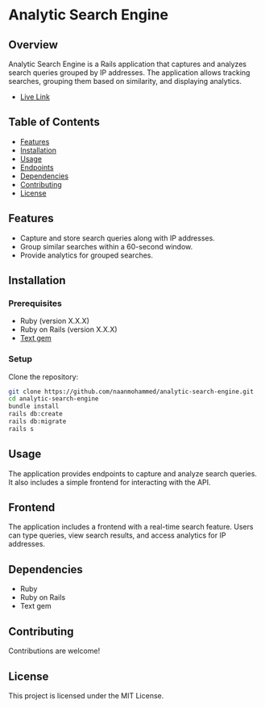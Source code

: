 # Analytic Search Engine

## Overview

Analytic Search Engine is a Rails application that captures and analyzes search queries grouped by IP addresses. The application allows tracking searches, grouping them based on similarity, and displaying analytics.
- [Live Link](https://naanmohammed.github.io/analytic-search-engine-frontend/)

## Table of Contents

- [Features](#features)
- [Installation](#installation)
- [Usage](#usage)
- [Endpoints](#endpoints)
- [Dependencies](#dependencies)
- [Contributing](#contributing)
- [License](#license)

## Features

- Capture and store search queries along with IP addresses.
- Group similar searches within a 60-second window.
- Provide analytics for grouped searches.

## Installation

### Prerequisites

- Ruby (version X.X.X)
- Ruby on Rails (version X.X.X)
- [Text gem](https://github.com/threedaymonk/text)

### Setup

Clone the repository:

   ```bash
   git clone https://github.com/naanmohammed/analytic-search-engine.git
   cd analytic-search-engine
   bundle install
   rails db:create
   rails db:migrate
   rails s
   ```

## Usage

The application provides endpoints to capture and analyze search queries. It also includes a simple frontend for interacting with the API.


## Frontend

The application includes a frontend with a real-time search feature. Users can type queries, view search results, and access analytics for IP addresses.

## Dependencies

- Ruby
- Ruby on Rails
- Text gem

## Contributing

Contributions are welcome!

## License

This project is licensed under the MIT License.

